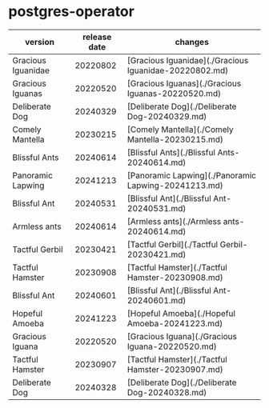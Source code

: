# postgres-operator	


|version|release date|changes|
|---|---|---|
|Gracious Iguanidae|20220802|[Gracious Iguanidae](./Gracious Iguanidae-20220802.md)|
|Gracious Iguanas|20220520|[Gracious Iguanas](./Gracious Iguanas-20220520.md)|
|Deliberate Dog|20240329|[Deliberate Dog](./Deliberate Dog-20240329.md)|
|Comely Mantella|20230215|[Comely Mantella](./Comely Mantella-20230215.md)|
|Blissful Ants|20240614|[Blissful Ants](./Blissful Ants-20240614.md)|
|Panoramic Lapwing|20241213|[Panoramic Lapwing](./Panoramic Lapwing-20241213.md)|
|Blissful Ant|20240531|[Blissful Ant](./Blissful Ant-20240531.md)|
|Armless ants|20240614|[Armless ants](./Armless ants-20240614.md)|
|Tactful Gerbil|20230421|[Tactful Gerbil](./Tactful Gerbil-20230421.md)|
|Tactful Hamster|20230908|[Tactful Hamster](./Tactful Hamster-20230908.md)|
|Blissful Ant|20240601|[Blissful Ant](./Blissful Ant-20240601.md)|
|Hopeful Amoeba|20241223|[Hopeful Amoeba](./Hopeful Amoeba-20241223.md)|
|Gracious Iguana|20220520|[Gracious Iguana](./Gracious Iguana-20220520.md)|
|Tactful Hamster|20230907|[Tactful Hamster](./Tactful Hamster-20230907.md)|
|Deliberate Dog|20240328|[Deliberate Dog](./Deliberate Dog-20240328.md)|
